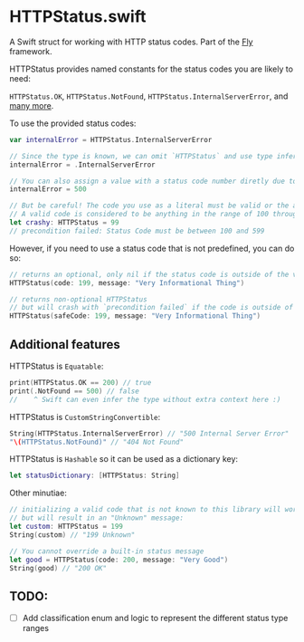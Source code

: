 # HTTPStatus.swift

A Swift struct for working with HTTP status codes. Part of the [Fly](https://github.com/zef/Fly) framework.

HTTPStatus provides named constants for the status codes you are likely to need:

`HTTPStatus.OK`, `HTTPStatus.NotFound`, `HTTPStatus.InternalServerError`, and [many more](https://github.com/zef/HTTPStatus/blob/master/Sources/HTTPStatus.swift#L128).


To use the provided status codes:

```Swift
var internalError = HTTPStatus.InternalServerError

// Since the type is known, we can omit `HTTPStatus` and use type inferrence:
internalError = .InternalServerError

// You can also assign a value with a status code number diretly due to `IntegerLiteralConvertible`:
internalError = 500

// But be careful! The code you use as a literal must be valid or the app will crash!
// A valid code is considered to be anything in the range of 100 through 599
let crashy: HTTPStatus = 99
// precondition failed: Status Code must be between 100 and 599
```

However, if you need to use a status code that is not predefined, you can do so:

```Swift
// returns an optional, only nil if the status code is outside of the valid range.
HTTPStatus(code: 199, message: "Very Informational Thing")

// returns non-optional HTTPStatus
// but will crash with `precondition failed` if the code is outside of the valid range
HTTPStatus(safeCode: 199, message: "Very Informational Thing")
```

## Additional features

HTTPStatus is `Equatable`:

```Swift
print(HTTPStatus.OK == 200) // true
print(.NotFound == 500) // false
//    ^ Swift can even infer the type without extra context here :)
```

HTTPStatus is `CustomStringConvertible`:

```Swift
String(HTTPStatus.InternalServerError) // "500 Internal Server Error"
"\(HTTPStatus.NotFound)" // "404 Not Found"
```


HTTPStatus is `Hashable` so it can be used as a dictionary key:

```Swift
let statusDictionary: [HTTPStatus: String]
```

Other minutiae:

```Swift
// initializing a valid code that is not known to this library will work
// but will result in an "Unknown" message:
let custom: HTTPStatus = 199
String(custom) // "199 Unknown"

// You cannot override a built-in status message
let good = HTTPStatus(code: 200, message: "Very Good")
String(good) // "200 OK"
```

## TODO:

- [ ] Add classification enum and logic to represent the different status type ranges



